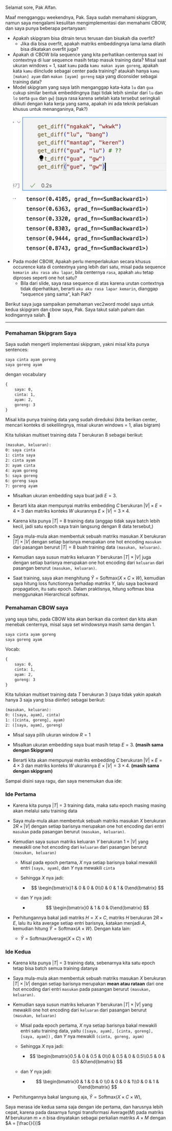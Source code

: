Selamat sore, Pak Alfan.

Maaf mengganggu weekendnya, Pak. Saya sudah memahami skipgram, namun saya mengalami kesulitan mengimplementasi dan memahami CBOW, dan saya punya beberapa pertanyaan:

- Apakah skipgram bisa ditrain terus terusan dan bisakah dia overfit?
  - Jika dia bisa overfit, apakah matriks embeddingnya lama lama dilatih bisa dikatakan overfit juga?
- Apakah di CBOW bila sequence yang kita perhatikan centernya saat ini contextnya di luar sequence masih tetap masuk training data? Misal saat ukuran windows = 1, saat `kamu` pada `kamu makan ayam goreng`, apakah kata `kamu` diinclude sebagai center pada training? ataukah hanya `kamu [makan] ayam` dan `makan [ayam] goreng` saja yang diconsider sebagai training data?
- Model skipgram yang saya latih menganggap kata-kata `lu` dan `gua` cukup similar bentuk embeddingnya (tapi tidak lebih similar dari `lu` dan `lo` serta `gua` dan `gw`) (saya rasa karena setelah kata tersebut seringkali diikuti dengan kata kerja yang sama, apakah ini ada teknik perlakuan khusus untuk menanganinya, Pak?)![image-20221111165444282](assets/image-20221111165444282.png)
- Pada model CBOW, Apakah perlu memperlakukan secara khusus occurence kata di contextnya yang lebih dari satu, misal pada sequence `kemarin aku rasa aku lapar`, bila centernya `rasa`, apakah `aku` tetap diproses seperti one hot satu?
  - Bila dari slide, saya rasa sequence di atas karena urutan contextnya tidak diperhatikan, berarti `aku aku rasa lapar kemarin`, dianggap "sequence yang sama", kah Pak?

Berikut saya juga sampaikan pemahaman vec2word model saya untuk kedua skipgram dan cbow saya, Pak. Saya takut salah paham dan kodingannya salah. :pray:

---

### Pemahaman Skipgram Saya

Saya sudah mengerti implementasi skipgram, yakni misal kita punya sentences:

```
saya cinta ayam goreng
saya goreng ayam
```

dengan vocabulary

```
{
	saya: 0,
	cinta: 1,
	ayam: 2,
	goreng: 3
}
```

Misal kita punya training data yang sudah direduksi (kita berikan center, mencari konteks di sekelilingnya, misal ukuran windows = 1, alias bigram)

Kita tuliskan multiset training data $T$ berukuran $8$ sebagai berikut:

```
(masukan, keluaran):
0: saya cinta
1: cinta saya
2: cinta ayam
3: ayam cinta
4: ayam goreng
5: saya goreng
6: goreng saya
7: goreng ayam
```

- Misalkan ukuran embedding saya buat jadi $E = 3$.

- Berarti kita akan mempunyai matriks embedding $C$ berukuran $|V| \times E = 4 \times 3$ dan matriks konteks $W$ ukurannya $E \times |V| = 3 \times 4$.

- Karena kita punya $|T|$ = 8 training data (anggap tidak saya batch lebih kecil, jadi satu epoch saya train langsung dengan 8 data tersebut,)

- Saya mula-mula akan membentuk sebuah matriks masukan $X$ berukuran $|T| \times |V|$ dengan setiap barisnya merupakan one hot encoding `masukan`  dari pasangan berurut $|T| = 8$ buah training data `(masukan, keluaran)`.

- Kemudian saya susun matriks keluaran $Y$ berukuran $|T| \times |V|$ juga dengan setiap barisnya merupakan one hot encoding dari `keluaran` dari pasangan berurut `(masukan, keluaran)`.

- Saat training, saya akan menghitung $\hat{Y} = \text{Softmax}(X \times C\times W)$, kemudian saya hitung loss functionnya terhadap matriks $Y$, lalu saya backward propagation, itu satu epoch. Dalam praktisnya, hitung softmax bisa menggunakan Hierarchical softmax.

### Pemahaman CBOW saya

yang saya tahu, pada CBOW kita akan berikan dia context dan kita akan menebak centernya, misal saya set windowsnya masih sama dengan 1.

```
saya cinta ayam goreng
saya goreng ayam
```

Vocab:

```
{
	saya: 0,
	cinta: 1,
	ayam: 2,
	goreng: 3
}
```

Kita tuliskan multiset training data $T$ berukuran $3$ (saya tidak yakin apakah hanya 3 saja yang bisa diinfer) sebagai berikut:

```
(masukan, keluaran):
0: ([saya, ayam], cinta)
1: ([cinta, goreng], ayam)
2: ([saya, ayam], goreng)
```

- Misal saya pilih ukuran window $R = 1$
- Misalkan ukuran embedding saya buat masih tetap $E = 3$. **(masih sama dengan Skipgram)**

- Berarti kita akan mempunyai matriks embedding $C$ berukuran $|V| \times E = 4 \times 3$ dan matriks konteks $W$ ukurannya $E \times |V| = 3 \times 4$. **(masih sama dengan skipgram)**

Sampai disini saya ragu, dan saya menemukan dua ide:

### Ide Pertama

- Karena kita punya $|T|$ = 3 training data, maka satu epoch masing masing akan melalui satu training data

- Saya mula-mula akan membentuk sebuah matriks masukan $X$ berukuran $2R \times |V|$ dengan setiap barisnya merupakan one hot encoding dari entri `masukan`  pada pasangan berurut `(masukan, keluaran)`.

- Kemudian saya susun matriks keluaran $Y$ berukuran $1 \times |V|$ yang mewakili one hot encoding dari `keluaran` dari pasangan berurut `(masukan, keluaran)`

  - Misal pada epoch pertama, $X$ nya setiap barisnya bakal mewakili entri `[saya, ayam]`, dan $Y$ nya mewakili `cinta`

  - Sehingga $X$ nya jadi:

    - $$
      \begin{bmatrix}1 & 0 & 0 & 0\\0 & 0 & 1 & 0\end{bmatrix}
      $$

  - dan $Y$ nya jadi:

    - $$
      \begin{bmatrix}0 & 1 & 0 & 0\end{bmatrix}
      $$

- Perhitungannya bakal jadi matriks $H = X \times C$, matriks $H$ berukuran $2R \times E$, lalu itu kita average setiap entri barisnya, katakan menjadi $A$, kemudian hitung $\hat{Y} = \text{Softmax}(A \times W)$. Dengan kata lain:
  - $\hat{Y} = \text{Softmax}(\text{Average}(X \times C) \times W)$

### Ide Kedua

- Karena kita punya $|T|$ = 3 training data, sebenarnya kita satu epoch tetap bisa batch semua training datanya

- Saya mula-mula akan membentuk sebuah matriks masukan $X$ berukuran $|T| \times |V|$ dengan setiap barisnya merupakan **mean atau rataan** dari one hot encoding dari entri `masukan`  pada pasangan berurut `(masukan, keluaran)`.

- Kemudian saya susun matriks keluaran $Y$ berukuran $|T| \times |V|$ yang mewakili one hot encoding dari `keluaran` dari pasangan berurut `(masukan, keluaran)`

  - Misal pada epoch pertama, $X$ nya setiap barisnya bakal mewakili entri satu training data, yaitu `([saya, ayam], [cinta, goreng], [saya, ayam])`  , dan $Y$ nya mewakili `(cinta, goreng, ayam)`

  - Sehingga $X$ nya jadi:

    - $$
      \begin{bmatrix}0.5 & 0 & 0.5 & 0\\0 & 0.5 & 0 & 0.5\\0.5 & 0 & 0.5 &0\end{bmatrix}
      $$

  - dan $Y$ nya jadi:

    - $$
      \begin{bmatrix}0 & 1 & 0 & 0 \\0 & 0 & 0 & 1\\0 & 0 & 1 & 0\end{bmatrix}
      $$

- Perhitungannya bakal langsung aja, $\hat{Y} = \text{Softmax}(X \times C\times W)$, 

Saya merasa ide kedua sama saja dengan ide pertama, dan harusnya lebih cepat, karena pada dasarnya fungsi transformasi $\text{Average}(M)$ pada matriks $M$ berukuran $m \times n$ bisa dinyatakan sebagai perkalian matriks $A \times M$ dengan $A = [\frac{}{}]$ 